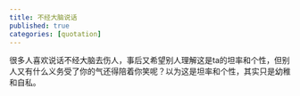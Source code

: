 ```yaml
---
title: 不经大脑说话
published: true
categories: [quotation]
---
```


很多人喜欢说话不经大脑去伤人，事后又希望别人理解这是ta的坦率和个性，但别人又有什么义务受了你的气还得陪着你笑呢？以为这是坦率和个性，其实只是幼稚和自私。
